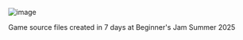 ![image](https://github.com/user-attachments/assets/d2ac81b0-9e22-42ee-88a9-a04d3cbd2a10)

Game source files created in 7 days at Beginner's Jam Summer 2025
